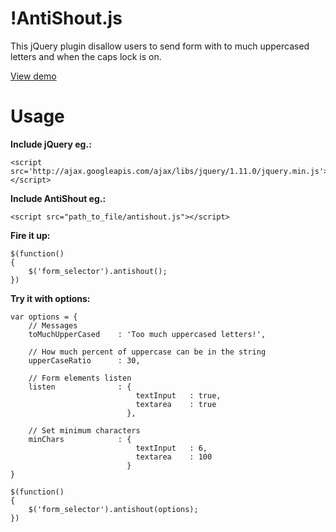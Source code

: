 !AntiShout.js
============

This jQuery plugin disallow users to send form with to much uppercased letters
and when the caps lock is on.

[View demo](http://npsr.github.io/antishout.js/)

Usage
====
**Include jQuery eg.:**
```
<script src='http://ajax.googleapis.com/ajax/libs/jquery/1.11.0/jquery.min.js'></script>
```

**Include AntiShout eg.:**
```
<script src="path_to_file/antishout.js"></script>
```
**Fire it up:**

```
$(function()
{
    $('form_selector').antishout();
})
```

**Try it with options:**

```
var options = {
    // Messages    
    toMuchUpperCased    : 'Too much uppercased letters!',
    
    // How much percent of uppercase can be in the string
    upperCaseRatio      : 30,
    
    // Form elements listen
    listen              : {
                            textInput   : true,
                            textarea    : true
                          },
                          
    // Set minimum characters
    minChars            : {
                            textInput   : 6,
                            textarea    : 100
                          }
}

$(function()
{
    $('form_selector').antishout(options);
})
```
